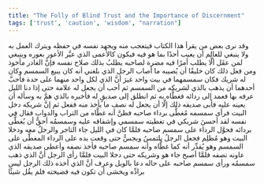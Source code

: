 ```yaml
---
title: "The Folly of Blind Trust and the Importance of Discernment"
tags: ['trust', 'caution', 'wisdom', "narration"]
---
```


 وقد نرى بعض من يقرأ هذا الكتاب فيتعجب منه ويجهد نفسه في حفظه ويترك العمل به ولا ينبغي للعالم أن يعيب أحدًا بما هو فيه فيكون كالأعمى الذي عيَّر الأعور بعوره  وينبغي لمن عقَل ألَّا يطلب أمرًا فيه مضرة لصاحبه يطلبُ بذلك صلاح نفسه فإنَّ الغادر مأخوذ ومن فعل ذلك كان خليقًا أن يُصيبه ما أصاب الرجل الذي بلغني أنه كان يبيع السمسم وكان له شريك فكان سمسمهما في بيت واحد غيرَ أنَّ الذي لكل واحد منهما على حدة فأحبَّ أحدهما أن يذهب بالذي لشريكه من السمسم ثم أحب أن يجعل له علامة حتى إذا دنا الليل عرفه بها فعمد إلى ردائه فغطَّاه به ثم انطلق إلى صديقٍ له فأخبره بالذي همَّ به وسأله أن يعينه عليه فأبى صديقه ذلك إلَّا أن يجعل له نصف ما يأخذ منه ففعل ثم إنَّ شريكه دخل البيت فرأى سمسمه مُغطًّى برداء صاحبه فظنَّ أنه غطَّاه من التراب والدواب فقال في نفسه لقد أحسنَ شريكي في تغطيته سمسمي وإشفاقه عليه وسمسمُه أحقُّ أن يُغطَّى بردائه فحوَّل الرداء على سمسم صاحبه فلمَّا كان في الليل جاء التاجر والرجلُ معه ودخلا البيت وهو مُظلِم فجعل الرجلُ يلتمسُ ويجسُّ حتى وقعت يده على الرداء المغطَّى على السمسم وهو يُقدِّر أنه كما غطَّاه وأنه سمسم صاحبه فأخذ نصفه وأعطى صديقه الذي عاونه نصفه فلمَّا أصبح جاء هو وشريكه حتى دخلا البيت فلمَّا رأى الرجل أنَّ الذي ذهب سمسمُه ورأى سمسم صاحبه على حاله دعا بالويل وعرف أنَّ الذي أخذه ذلك الرجل ليس برادِّه ويخشى أن تكون فيه فضيحته فلم يقُل شيئًا
